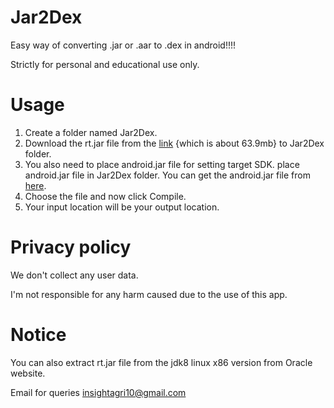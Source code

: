 # Jar2Dex
Easy way of converting .jar or .aar to .dex in android!!!!

Strictly for personal and educational use only.

# Usage
1. Create a folder named Jar2Dex.
2. Download the rt.jar file from the [link](https://www.dropbox.com/s/ppvic47dbsap0wq/rt.jar?dl=1) {which is about 63.9mb} to Jar2Dex folder.
3. You also need to place android.jar file for setting target SDK. place android.jar file in Jar2Dex folder. You can get the android.jar file from [here](https://github.com/Sable/android-platforms).
4. Choose the file and now click Compile.
5. Your input location will be your output location.

# Privacy policy
We don't collect any user data.

I'm not responsible for any harm caused due to the use of this app.

# Notice
You can also extract rt.jar file from the jdk8 linux x86 version from Oracle website.

Email for queries insightagri10@gmail.com




